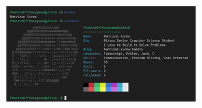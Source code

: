 <div align="center">
  <a href="https://harrison.surma.family">
    <img src="terminal.gif" alt="Terminal Output">
  </a>
</div>